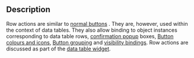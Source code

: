 ## Description

Row actions are similar to [normal buttons](/wiki/spaces/HTUT/pages/5736539/button) . They are, however, used within the context of data tables. They also allow binding to object instances corresponding to data table rows, [confirmation popup](/wiki/spaces/HTUT/pages/5736566/confirm) boxes, [Button colours and icons](/wiki/spaces/HTUT/pages/167412232/Button+colours+and+icons), [Button grouping](/wiki/spaces/HTUT/pages/168034458/Button+grouping) and [visibility bindings](/wiki/spaces/HTUT/pages/5739808/visible). Row actions are discussed as part of the [data table widget](/wiki/spaces/HTUT/pages/5740308/table).

  

